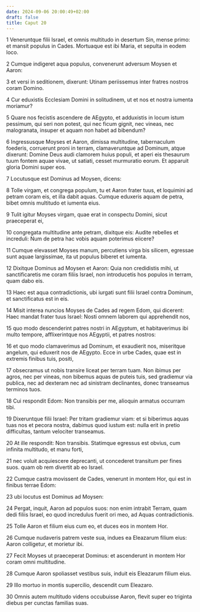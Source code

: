 ```yaml
---
date: 2024-09-06 20:00:49+02:00
draft: false
title: Caput 20
---
```





1 Veneruntque filii Israel, et omnis multitudo in desertum Sin, mense primo: et mansit populus in Cades. Mortuaque est ibi Maria, et sepulta in eodem loco.

2 Cumque indigeret aqua populus, convenerunt adversum Moysen et Aaron:

3 et versi in seditionem, dixerunt: Utinam periissemus inter fratres nostros coram Domino.

4 Cur eduxistis Ecclesiam Domini in solitudinem, ut et nos et nostra iumenta moriamur?

5 Quare nos fecistis ascendere de AEgypto, et adduxistis in locum istum pessimum, qui seri non potest, qui nec ficum gignit, nec vineas, nec malogranata, insuper et aquam non habet ad bibendum?

6 Ingressusque Moyses et Aaron, dimissa multitudine, tabernaculum foederis, corruerunt proni in terram, clamaveruntque ad Dominum, atque dixerunt: Domine Deus audi clamorem huius populi, et aperi eis thesaurum tuum fontem aquae vivae, ut satiati, cesset murmuratio eorum. Et apparuit gloria Domini super eos.

7 Locutusque est Dominus ad Moysen, dicens:

8 Tolle virgam, et congrega populum, tu et Aaron frater tuus, et loquimini ad petram coram eis, et illa dabit aquas. Cumque eduxeris aquam de petra, bibet omnis multitudo et iumenta eius.

9 Tulit igitur Moyses virgam, quae erat in conspectu Domini, sicut praeceperat ei,

10 congregata multitudine ante petram, dixitque eis: Audite rebelles et increduli: Num de petra hac vobis aquam poterimus eiicere?

11 Cumque elevasset Moyses manum, percutiens virga bis silicem, egressae sunt aquae largissimae, ita ut populus biberet et iumenta.

12 Dixitque Dominus ad Moysen et Aaron: Quia non credidistis mihi, ut sanctificaretis me coram filiis Israel, non introducetis hos populos in terram, quam dabo eis.

13 Haec est aqua contradictionis, ubi iurgati sunt filii Israel contra Dominum, et sanctificatus est in eis.

14 Misit interea nuncios Moyses de Cades ad regem Edom, qui dicerent: Haec mandat frater tuus Israel: Nosti omnem laborem qui apprehendit nos,

15 quo modo descenderint patres nostri in AEgyptum, et habitaverimus ibi multo tempore, afflixerintque nos AEgyptii, et patres nostros:

16 et quo modo clamaverimus ad Dominum, et exaudierit nos, miseritque angelum, qui eduxerit nos de AEgypto. Ecce in urbe Cades, quae est in extremis finibus tuis, positi,

17 obsecramus ut nobis transire liceat per terram tuam. Non ibimus per agros, nec per vineas, non bibemus aquas de puteis tuis, sed gradiemur via publica, nec ad dexteram nec ad sinistram declinantes, donec transeamus terminos tuos.

18 Cui respondit Edom: Non transibis per me, alioquin armatus occurram tibi.

19 Dixeruntque filii Israel: Per tritam gradiemur viam: et si biberimus aquas tuas nos et pecora nostra, dabimus quod iustum est: nulla erit in pretio difficultas, tantum velociter transeamus.

20 At ille respondit: Non transibis. Statimque egressus est obvius, cum infinita multitudo, et manu forti,

21 nec voluit acquiescere deprecanti, ut concederet transitum per fines suos. quam ob rem divertit ab eo Israel.

22 Cumque castra movissent de Cades, venerunt in montem Hor, qui est in finibus terrae Edom:

23 ubi locutus est Dominus ad Moysen:

24 Pergat, inquit, Aaron ad populos suos: non enim intrabit Terram, quam dedi filiis Israel, eo quod incredulus fuerit ori meo, ad Aquas contradictionis.

25 Tolle Aaron et filium eius cum eo, et duces eos in montem Hor.

26 Cumque nudaveris patrem veste sua, indues ea Eleazarum filium eius: Aaron colligetur, et morietur ibi.

27 Fecit Moyses ut praeceperat Dominus: et ascenderunt in montem Hor coram omni multitudine.

28 Cumque Aaron spoliasset vestibus suis, induit eis Eleazarum filium eius.

29 Illo mortuo in montis supercilio, descendit cum Eleazaro.

30 Omnis autem multitudo videns occubuisse Aaron, flevit super eo triginta diebus per cunctas familias suas.

